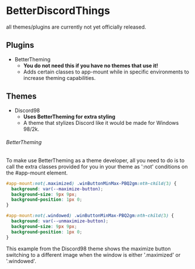 # BetterDiscordThings  
all themes/plugins are currently not yet officially released.  

## Plugins  
* BetterTheming
    * **You do not need this if you have no themes that use it!**
    * Adds certain classes to app-mount while in specific environments to increase theming capabilities.  
## Themes
* Discord98 
    * **Uses BetterTheming for extra styling**
    * A theme that stylizes Discord like it would be made for Windows 98/2k.

###### BetterTheming  
To make use BetterTheming as a theme developer, all you need to do is to call the extra classes provided for you in your theme as ':not' conditions on the #app-mount element.
```css
#app-mount:not(.maximized) .winButtonMinMax-PBQ2gm:nth-child(3) {
  background: var(--maximize-button);
  background-size: 9px 9px;
  background-position: 1px 0;
}

#app-mount:not(.windowed) .winButtonMinMax-PBQ2gm:nth-child(3) {
  background: var(--unmaximize-button);
  background-size: 9px 9px;
  background-position: 1px 0;
}
``` 
This example from the Discord98 theme shows the maximize button switching to a different image when the window is either '.maximized' or '.windowed'.